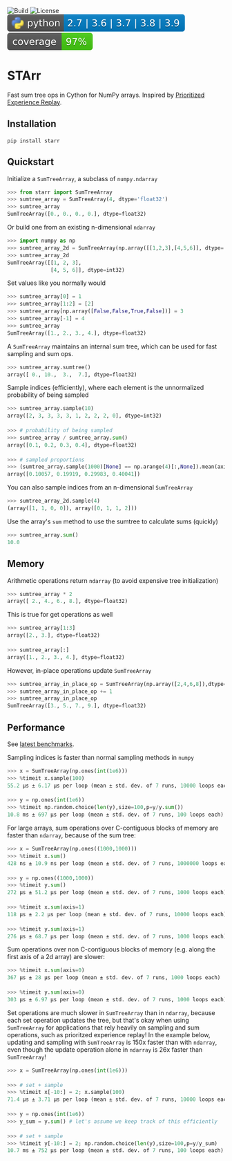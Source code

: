 ![Build](https://github.com/justinmaojones/starr/workflows/Build/badge.svg)
![License](https://img.shields.io/badge/license-MIT-green)
![Python](https://github.com/justinmaojones/starr/blob/master/docs/badges/python.svg)
![Coverage](https://github.com/justinmaojones/starr/blob/master/docs/badges/coverage.svg)

# STArr

Fast sum tree ops in Cython for NumPy arrays.  Inspired by [Prioritized Experience Replay](https://arxiv.org/abs/1511.05952).

## Installation

```
pip install starr 
```

## Quickstart 

Initialize a `SumTreeArray`, a subclass of `numpy.ndarray`
```python
>>> from starr import SumTreeArray
>>> sumtree_array = SumTreeArray(4, dtype='float32')
>>> sumtree_array
SumTreeArray([0., 0., 0., 0.], dtype=float32)
```

Or build one from an existing n-dimensional `ndarray` 
```python
>>> import numpy as np
>>> sumtree_array_2d = SumTreeArray(np.array([[1,2,3],[4,5,6]], dtype='int32'))
>>> sumtree_array_2d
SumTreeArray([[1, 2, 3],
              [4, 5, 6]], dtype=int32)
```

Set values like you normally would
```python
>>> sumtree_array[0] = 1
>>> sumtree_array[1:2] = [2]
>>> sumtree_array[np.array([False,False,True,False])] = 3
>>> sumtree_array[-1] = 4
>>> sumtree_array
SumTreeArray([1., 2., 3., 4.], dtype=float32)
```

A `SumTreeArray` maintains an internal sum tree, which can be used for fast sampling and sum ops.
```python
>>> sumtree_array.sumtree()
array([ 0., 10.,  3.,  7.], dtype=float32)
```

Sample indices (efficiently), where each element is the unnormalized probability of being sampled
```python
>>> sumtree_array.sample(10)
array([2, 3, 3, 3, 3, 1, 2, 2, 2, 0], dtype=int32)

>>> # probability of being sampled
>>> sumtree_array / sumtree_array.sum() 
array([0.1, 0.2, 0.3, 0.4], dtype=float32)

>>> # sampled proportions
>>> (sumtree_array.sample(1000)[None] == np.arange(4)[:,None]).mean(axis=1) 
array([0.10057, 0.19919, 0.29983, 0.40041])
```

You can also sample indices from an n-dimensional `SumTreeArray`
```python
>>> sumtree_array_2d.sample(4)
(array([1, 1, 0, 0]), array([0, 1, 1, 2]))
```

Use the array's `sum` method to use the sumtree to calculate sums (quickly)
```python
>>> sumtree_array.sum()
10.0
```

## Memory

Arithmetic operations return `ndarray` (to avoid expensive tree initialization) 
```python
>>> sumtree_array * 2
array([ 2., 4., 6., 8.], dtype=float32)
```

This is true for get operations as well
```python
>>> sumtree_array[1:3]
array([2., 3.], dtype=float32)

>>> sumtree_array[:]
array([1., 2., 3., 4.], dtype=float32)
```

However, in-place operations update `SumTreeArray` 
```python
>>> sumtree_array_in_place_op = SumTreeArray(np.array([2,4,6,8]),dtype='float32')
>>> sumtree_array_in_place_op += 1
>>> sumtree_array_in_place_op 
SumTreeArray([3., 5., 7., 9.], dtype=float32)
```

## Performance

See [latest benchmarks](starr/experimental/README.md).

Sampling indices is faster than normal sampling methods in `numpy`
```python
>>> x = SumTreeArray(np.ones(int(1e6)))
>>> %timeit x.sample(100)
55.2 µs ± 6.17 µs per loop (mean ± std. dev. of 7 runs, 10000 loops each)

>>> y = np.ones(int(1e6))
>>> %timeit np.random.choice(len(y),size=100,p=y/y.sum())
10.8 ms ± 697 µs per loop (mean ± std. dev. of 7 runs, 100 loops each)
```

For large arrays, sum operations over C-contiguous blocks of memory are faster than `ndarray`, because of the sum tree:
```python
>>> x = SumTreeArray(np.ones((1000,1000)))
>>> %timeit x.sum()
428 ns ± 10.9 ns per loop (mean ± std. dev. of 7 runs, 1000000 loops each)

>>> y = np.ones((1000,1000))
>>> %timeit y.sum()
272 µs ± 51.2 µs per loop (mean ± std. dev. of 7 runs, 1000 loops each)

>>> %timeit x.sum(axis=1)
118 µs ± 2.2 µs per loop (mean ± std. dev. of 7 runs, 10000 loops each)

>>> %timeit y.sum(axis=1)
276 µs ± 68.7 µs per loop (mean ± std. dev. of 7 runs, 1000 loops each)
```

Sum operations over non C-contiguous blocks of memory (e.g. along the first axis of a 2d array) are slower: 
```python
>>> %timeit x.sum(axis=0)
367 µs ± 28 µs per loop (mean ± std. dev. of 7 runs, 1000 loops each)

>>> %timeit y.sum(axis=0)
303 µs ± 6.97 µs per loop (mean ± std. dev. of 7 runs, 1000 loops each)
```

Set operations are much slower in `SumTreeArray` than in `ndarray`, because each set operation updates the tree, but that's okay when using `SumTreeArray` for applications that rely heavily on sampling and sum operations, such as prioritzed experience replay!  In the example below, updating and sampling with `SumTreeArray` is 150x faster than with `ndarray`, even though the update operation alone in `ndarray` is 26x faster than `SumTreeArray`!
```python
>>> x = SumTreeArray(np.ones(int(1e6)))

>>> # set + sample 
>>> %timeit x[-10:] = 2; x.sample(100)
71.4 µs ± 3.71 µs per loop (mean ± std. dev. of 7 runs, 10000 loops each)

>>> y = np.ones(int(1e6))
>>> y_sum = y.sum() # let's assume we keep track of this efficiently

>>> # set + sample 
>>> %timeit y[-10:] = 2; np.random.choice(len(y),size=100,p=y/y_sum)
10.7 ms ± 752 µs per loop (mean ± std. dev. of 7 runs, 100 loops each)
```
